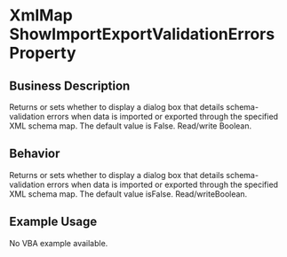 # XmlMap ShowImportExportValidationErrors Property

## Business Description
Returns or sets whether to display a dialog box that details schema-validation errors when data is imported or exported through the specified XML schema map. The default value is False. Read/write Boolean.

## Behavior
Returns or sets whether to display a dialog box that details schema-validation errors when data is imported or exported through the specified XML schema map. The default value isFalse. Read/writeBoolean.

## Example Usage
No VBA example available.